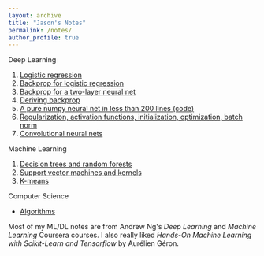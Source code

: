 ```yaml
---
layout: archive
title: "Jason's Notes"
permalink: /notes/
author_profile: true
---
```


Deep Learning
1. [Logistic regression](/files/logistic_regression_notes.pdf)
2. [Backprop for logistic regression](/files/IMG_3902.JPG)
3. [Backprop for a two-layer neural net](/files/IMG_3903.JPG)
4. [Deriving backprop](/files/deriving_backprop.pdf)
5. [A pure numpy neural net in less than 200 lines (code)](https://github.com/jasonwei20/jasonwei20.github.io/blob/master/code/numpy_neural_net.py)
5. [Regularization, activation functions, initialization, optimization, batch norm](/files/improving_neural_nets_notes.pdf)
6. [Convolutional neural nets](/files/convnet_notes.pdf)

Machine Learning
1. [Decision trees and random forests](/files/IMG_3905.JPG)
2. [Support vector machines and kernels](/files/IMG_3904.JPG)
3. [K-means](/files/kmeans.pdf)

Computer Science
* [Algorithms](/files/algo_notes.pdf)

Most of my ML/DL notes are from Andrew Ng's *Deep Learning* and *Machine Learning* Coursera courses. I also really liked *Hands-On Machine Learning with Scikit-Learn and Tensorflow* by Aurélien Géron.

<!-- Vision Papers
* [Cooperative learning of audio and visual models](/files/IMG_3579.JPG) [(Paper)](http://vlg.cs.dartmouth.edu/projects/avts/)
* [Self-supervised feature learning for sematic segementation of overhead imagery](/files/IMG_3580.JPG) [(Paper)](http://bmvc2018.org/contents/papers/0345.pdf)
* [Scaling and benchmarking self-supervised visual representation learning](/files/IMG_3581.JPG) [(Paper)](https://research.fb.com/publications/scaling-and-benchmarking-self-supervised-visual-representation-learning/)
* [Video representation learning by dense predictive coding](/files/IMG_3582.JPG) [(Paper)](https://arxiv.org/abs/1909.04656)
* [Self-supervised learning of facial attributes from video](/files/IMG_3583.JPG) [(Paper)](https://arxiv.org/abs/1808.06882) -->

<!-- Recommendation Systems Papers
* [Recommendation systems](/files/IMG_3585.JPG) [(Book)](http://infolab.stanford.edu/~ullman/mmds/ch9.pdf)
* [Factorization machines](/files/IMG_3584.JPG) [(Paper)](https://www.csie.ntu.edu.tw/~b97053/paper/Rendle2010FM.pdf)
* [Recs for mobile apps with HITS algorithm with association rules](/files/IMG_3584.JPG) [(Paper)](https://ieeexplore.ieee.org/document/8779623?denied=)
* [SimRank](/files/IMG_3589.JPG) [(Paper)](http://ilpubs.stanford.edu:8090/508/1/2001-41.pdf)
* [Statistical methods for recommender systems](/files/IMG_3590.JPG) [(Book)](https://www.amazon.com/Statistical-Methods-Recommender-Systems-Agarwal/dp/1107036070)
* [Item-to-item collaborative filtering](/files/IMG_3591.JPG) [(Paper)](https://www.cs.umd.edu/~samir/498/Amazon-Recommendations.pdf)
* [Node2Vec](/files/IMG_3592.JPG) [(Paper)](https://cs.stanford.edu/~jure/pubs/node2vec-kdd16.pdf) -->
